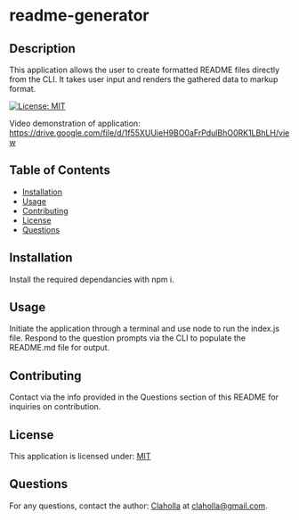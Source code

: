 # readme-generator
  
  ## Description

  This application allows the user to create formatted README files directly from the CLI. It takes user input and renders the gathered data to
  markup format.
  
  [![License: MIT](https://img.shields.io/badge/License-MIT-yellow.svg)](https://opensource.org/licenses/MIT)

  Video demonstration of application: https://drive.google.com/file/d/1f55XUUieH9BO0aFrPdulBhO0RK1LBhLH/view

  ## Table of Contents

  - [Installation](#installation)
  - [Usage](#usage)
  - [Contributing](#contributing)
  - [License](#license)
  - [Questions](#questions)

  ## Installation

  Install the required dependancies with npm i.

  ## Usage
  
  Initiate the application through a terminal and use node to run the index.js file.
  Respond to the question prompts via the CLI to populate the README.md file for output.

  ## Contributing
  
  Contact via the info provided in the Questions section of this README for inquiries on contribution.
  
  ## License

  This application is licensed under: [MIT](https://opensource.org/licenses/MIT)
  
  ## Questions

  For any questions, contact the author: [Claholla](https://www.github.com/Claholla) at claholla@gmail.com.
